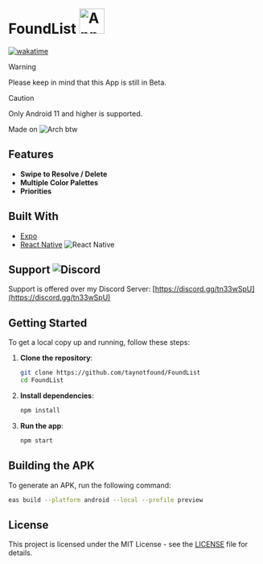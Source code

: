# FoundList <img src="https://us-east-1.tixte.net/uploads/tay.needs.rest/adaptive-icon.png" alt="App Icon" width="50" height="50"> 
[![wakatime](https://wakatime.com/badge/user/c79782f6-783d-42c2-aa21-a35d975705b5/project/c150a817-2cbe-4d94-8633-fd80a80485ae.svg)](https://wakatime.com/badge/user/c79782f6-783d-42c2-aa21-a35d975705b5/project/c150a817-2cbe-4d94-8633-fd80a80485ae)





> [!WARNING]  
> Please keep in mind that this App is still in Beta. 

> [!CAUTION]
> Only Android 11 and higher is supported.


Made on ![Arch](https://img.shields.io/badge/Arch%20Linux-1793D1?logo=arch-linux&logoColor=fff&style=for-the-badge) btw

## Features

- **Swipe to Resolve / Delete** 
- **Multiple Color Palettes**
- **Priorities**

## Built With

- [Expo](https://expo.dev)
- [React Native](https://reactnative.dev)
![React Native](https://img.shields.io/badge/react_native-%2320232a.svg?style=for-the-badge&logo=react&logoColor=%2361DAFB)

## Support ![Discord](https://img.shields.io/badge/Discord-%235865F2.svg?style=for-the-badge&logo=discord&logoColor=white)
Support is offered over my Discord Server:
[https://discord.gg/tn33wSpU](https://discord.gg/tn33wSpU)
## Getting Started

To get a local copy up and running, follow these steps:

1. **Clone the repository**:
   ```bash
   git clone https://github.com/taynotfound/FoundList
   cd FoundList
   ```

2. **Install dependencies**:
   ```bash
   npm install
   ```

3. **Run the app**:
   ```bash
   npm start
   ```

## Building the APK

To generate an APK, run the following command:
```bash
eas build --platform android --local --profile preview
```
## License

This project is licensed under the MIT License - see the [LICENSE](LICENSE) file for details.